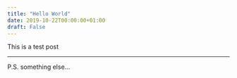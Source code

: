 ```yaml
---
title: "Hello World"
date: 2019-10-22T00:00:00+01:00
draft: False
---
```


This is a test post


---

P.S. something else...